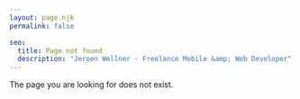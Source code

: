 ```yaml
---
layout: page.njk
permalink: false

seo:
  title: Page not found
  description: "Jeroen Wellner - Freelance Mobile &amp; Web Developer"
---
```

The page you are looking for does not exist.